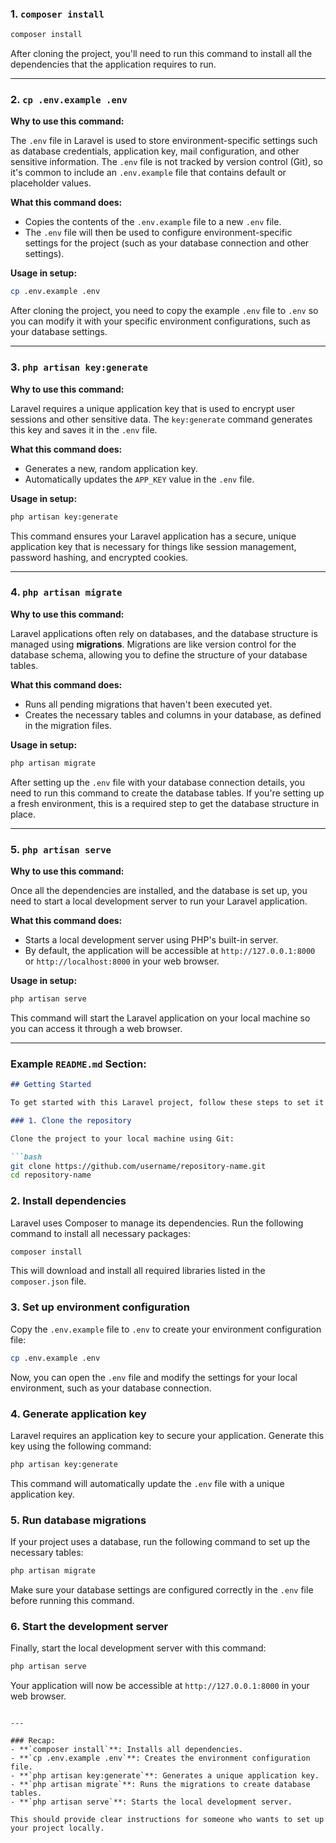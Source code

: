 

### 1. **`composer install`**



```bash
composer install
```

After cloning the project, you'll need to run this command to install all the dependencies that the application requires to run.

---

### 2. **`cp .env.example .env`**

**Why to use this command:**

The `.env` file in Laravel is used to store environment-specific settings such as database credentials, application key, mail configuration, and other sensitive information. The `.env` file is not tracked by version control (Git), so it's common to include an `.env.example` file that contains default or placeholder values.

**What this command does:**

- Copies the contents of the `.env.example` file to a new `.env` file.
- The `.env` file will then be used to configure environment-specific settings for the project (such as your database connection and other settings).

**Usage in setup:**

```bash
cp .env.example .env
```

After cloning the project, you need to copy the example `.env` file to `.env` so you can modify it with your specific environment configurations, such as your database settings.

---

### 3. **`php artisan key:generate`**

**Why to use this command:**

Laravel requires a unique application key that is used to encrypt user sessions and other sensitive data. The `key:generate` command generates this key and saves it in the `.env` file.

**What this command does:**

- Generates a new, random application key.
- Automatically updates the `APP_KEY` value in the `.env` file.

**Usage in setup:**

```bash
php artisan key:generate
```

This command ensures your Laravel application has a secure, unique application key that is necessary for things like session management, password hashing, and encrypted cookies.

---

### 4. **`php artisan migrate`**

**Why to use this command:**

Laravel applications often rely on databases, and the database structure is managed using **migrations**. Migrations are like version control for the database schema, allowing you to define the structure of your database tables.

**What this command does:**

- Runs all pending migrations that haven't been executed yet.
- Creates the necessary tables and columns in your database, as defined in the migration files.

**Usage in setup:**

```bash
php artisan migrate
```

After setting up the `.env` file with your database connection details, you need to run this command to create the database tables. If you're setting up a fresh environment, this is a required step to get the database structure in place.

---

### 5. **`php artisan serve`**

**Why to use this command:**

Once all the dependencies are installed, and the database is set up, you need to start a local development server to run your Laravel application.

**What this command does:**

- Starts a local development server using PHP's built-in server.
- By default, the application will be accessible at `http://127.0.0.1:8000` or `http://localhost:8000` in your web browser.

**Usage in setup:**

```bash
php artisan serve
```

This command will start the Laravel application on your local machine so you can access it through a web browser.

---

### Example `README.md` Section:

```markdown
## Getting Started

To get started with this Laravel project, follow these steps to set it up on your local machine.

### 1. Clone the repository

Clone the project to your local machine using Git:

```bash
git clone https://github.com/username/repository-name.git
cd repository-name
```

### 2. Install dependencies

Laravel uses Composer to manage its dependencies. Run the following command to install all necessary packages:

```bash
composer install
```

This will download and install all required libraries listed in the `composer.json` file.

### 3. Set up environment configuration

Copy the `.env.example` file to `.env` to create your environment configuration file:

```bash
cp .env.example .env
```

Now, you can open the `.env` file and modify the settings for your local environment, such as your database connection.

### 4. Generate application key

Laravel requires an application key to secure your application. Generate this key using the following command:

```bash
php artisan key:generate
```

This command will automatically update the `.env` file with a unique application key.

### 5. Run database migrations

If your project uses a database, run the following command to set up the necessary tables:

```bash
php artisan migrate
```

Make sure your database settings are configured correctly in the `.env` file before running this command.

### 6. Start the development server

Finally, start the local development server with this command:

```bash
php artisan serve
```

Your application will now be accessible at `http://127.0.0.1:8000` in your web browser.
```

---

### Recap:
- **`composer install`**: Installs all dependencies.
- **`cp .env.example .env`**: Creates the environment configuration file.
- **`php artisan key:generate`**: Generates a unique application key.
- **`php artisan migrate`**: Runs the migrations to create database tables.
- **`php artisan serve`**: Starts the local development server.

This should provide clear instructions for someone who wants to set up your project locally.
